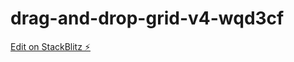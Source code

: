 # drag-and-drop-grid-v4-wqd3cf

[Edit on StackBlitz ⚡️](https://stackblitz.com/edit/drag-and-drop-grid-v4-wqd3cf)